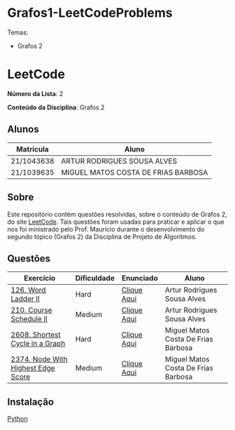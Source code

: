 # Grafos1-LeetCodeProblems

Temas:
 - Grafos 2

# LeetCode

**Número da Lista**: 2

**Conteúdo da Disciplina**: Grafos 2

## Alunos
|Matrícula | Aluno |
| -- | -- |
| 21/1043638  | ARTUR RODRIGUES SOUSA ALVES |
| 21/1039635 |  MIGUEL MATOS COSTA DE FRIAS BARBOSA |

## Sobre 
Este repositório contém questões resolvidas, sobre o conteúdo de Grafos 2, do site [LeetCode](https://leetcode.com). Tais questões foram usadas para praticar e aplicar o que nos foi ministrado pelo Prof. Maurício durante o desenvolvimento do segundo tópico (Grafos 2) da Disciplina de Projeto de Algoritmos. 

## Questões
| Exercício | Dificuldade | Enunciado | Aluno |
| -- | -- | -- | -- |
| [126. Word Ladder II]() | Hard | [Clique Aqui]() | Artur Rodrigues Sousa Alves |
| [210. Course Schedule II]() | Medium | [Clique Aqui]() | Artur Rodrigues Sousa Alves |
| [2608. Shortest Cycle in a Graph]() | Hard | [Clique Aqui]() |  Miguel Matos Costa De Frias Barbosa |
| [2374. Node With Highest Edge Score]() | Medium | [Clique Aqui]() |  Miguel Matos Costa De Frias Barbosa |

## Instalação 
[Python](https://www.python.org/)